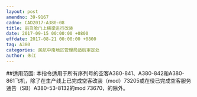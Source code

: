 ```yaml
---
layout: post
amendno: 39-9167
cadno: CAD2017-A380-08
title: 前货舱门上横梁进行改装
date: 2017-09-15 00:00:00 +0800
effdate: 2017-08-21 00:00:00 +0800
tag: A380
categories: 民航中南地区管理局适航审定处
author: 朱江
---
```


##适用范围:
本指令适用于所有序列号的空客A380-841、A380-842和A380-861飞机，除了在生产线上已完成空客改装（mod）73205或在役已完成空客服务通告（SB）A380-53-8132的mod 73670，的除外。

